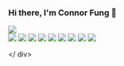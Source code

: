 ### Hi there, I'm Connor Fung 👋

<div>
  <img src="https://img.shields.io/badge/linkedin-4169E1?style=for-the-badge&logo=linkedin&logoColor=white">
</ div>
<div>
  <img src="https://img.shields.io/badge/javascript-4169E1?style=for-the-badge&logo=javascript&logoColor=white">
  <img src="https://img.shields.io/badge/react-4169E1?style=for-the-badge&logo=postgresql&logoColor=white">
  <img src="https://img.shields.io/badge/express.js-%23404d59.svg?style=for-the-badge&logo=express&logoColor=%2361DAFB" />
  <img src="https://img.shields.io/badge/react-%2320232a.svg?style=for-the-badge&logo=react&logoColor=%2361DAFB" />
  <img src="https://img.shields.io/badge/node.js-6DA55F?style=for-the-badge&logo=node.js&logoColor=white" />
  <img src="https://img.shields.io/badge/postgresql-4169E1?style=for-the-badge&logo=postgresql&logoColor=white">
  <img src="https://img.shields.io/badge/mongodb-4169E1?style=for-the-badge&logo=mongodb&logoColor=white">
  <img src="https://img.shields.io/badge/mysql-4169E1?style=for-the-badge&logo=mysql&logoColor=white">
  <img src="https://img.shields.io/badge/aws-4169E1?style=for-the-badge&logo=amazonaws&logoColor=white">

</ div>
  
<!--
**cmfung/cmfung** is a ✨ _special_ ✨ repository because its `README.md` (this file) appears on your GitHub profile.

Here are some ideas to get you started:

- 🔭 I’m currently working on ...
- 🌱 I’m currently learning ...
- 👯 I’m looking to collaborate on ...
- 🤔 I’m looking for help with ...
- 💬 Ask me about ...
- 📫 How to reach me: ...
- 😄 Pronouns: ...
- ⚡ Fun fact: ...
-->
